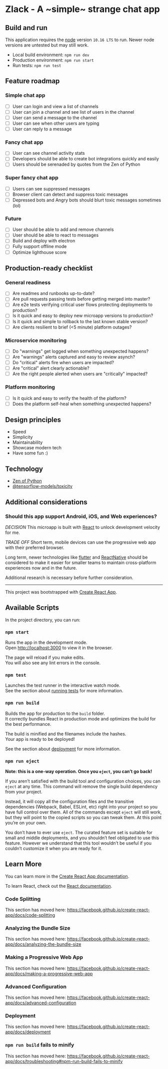 # Zlack - A ~simple~ strange chat app

## Build and run

This application requires the [node](https://nodejs.org/en/) version `10.16 LTS` to run. Newer node versions are untested but may still work.

- Local build environment: `npm run dev`
- Production environment: `npm run start`
- Run tests: `npm run test`

## Feature roadmap

### Simple chat app

- [ ] User can login and view a list of channels
- [ ] User can join a channel and see list of users in the channel
- [ ] User can send a message to the channel
- [ ] User can see when other users are typing
- [ ] User can reply to a message

### Fancy chat app

- [ ] User can see channel activity stats
- [ ] Developers should be able to create bot integrations quickly and easily
- [ ] Users should be serenaded by quotes from the Zen of Python

### Super fancy chat app

- [ ] Users can see suppressed messages
- [ ] Browser client can detect and suppress toxic messages
- [ ] Depressed bots and Angry bots should blurt toxic messages sometimes (lol)

### Future

- [ ] User should be able to add and remove channels
- [ ] User should be able to react to messages
- [ ] Build and deploy with electron
- [ ] Fully support offline mode
- [ ] Optimize lighthouse score

## Production-ready checklist

### General readiness

- [ ] Are readmes and runbooks up-to-date?
- [ ] Are pull requests passing tests before getting merged into master?
- [ ] Are e2e tests verifying critical user flows protecting deployments to production?
- [ ] Is it quick and easy to deploy new microapp versions to production?
- [ ] Is it quick and simple to rollback to the last known stable version?
- [ ] Are clients resilient to brief (<5 minute) platform outages?

### Microservice monitoring

- [ ] Do "warnings" get logged when something unexpected happens?
- [ ] Are "warnings" alerts captured and easy to review asynch?
- [ ] Do "critical" alerts fire when users are impacted?
- [ ] Are "critical" alert clearly actionable?
- [ ] Are the right people alerted when users are "critically" impacted?

### Platform monitoring

- [ ] Is it quick and easy to verify the health of the platform?
- [ ] Does the platform self-heal when something unexpected happens?

## Design principles

- Speed
- Simplicity
- Maintainability
- Showcase modern tech
- Have some fun :)

## Technology

- [Zen of Python](https://www.python.org/dev/peps/pep-0020/#id3)
- [@tensorflow-models/toxicity](https://github.com/tensorflow/tfjs-models/tree/master/toxicity)

## Additional considerations

### Should this app support Android, iOS, and Web experiences?

*DECISION* This microapp is built with [React](https://reactjs.org/) to unlock development velocity for me.

*TRADE OFF* Short term, mobile devices can use the progressive web app with their preferred browser.

Long term, newer technologies like [flutter](https://flutter.dev/) and [ReactNative](https://facebook.github.io/react-native/) should be considered to make it easier for smaller teams to maintain cross-platform experiences now and in the future.

Additional research is necessary before further consideration.

---

This project was bootstrapped with [Create React App](https://github.com/facebook/create-react-app).

## Available Scripts

In the project directory, you can run:

### `npm start`

Runs the app in the development mode.<br>
Open [http://localhost:3000](http://localhost:3000) to view it in the browser.

The page will reload if you make edits.<br>
You will also see any lint errors in the console.

### `npm test`

Launches the test runner in the interactive watch mode.<br>
See the section about [running tests](https://facebook.github.io/create-react-app/docs/running-tests) for more information.

### `npm run build`

Builds the app for production to the `build` folder.<br>
It correctly bundles React in production mode and optimizes the build for the best performance.

The build is minified and the filenames include the hashes.<br>
Your app is ready to be deployed!

See the section about [deployment](https://facebook.github.io/create-react-app/docs/deployment) for more information.

### `npm run eject`

**Note: this is a one-way operation. Once you `eject`, you can’t go back!**

If you aren’t satisfied with the build tool and configuration choices, you can `eject` at any time. This command will remove the single build dependency from your project.

Instead, it will copy all the configuration files and the transitive dependencies (Webpack, Babel, ESLint, etc) right into your project so you have full control over them. All of the commands except `eject` will still work, but they will point to the copied scripts so you can tweak them. At this point you’re on your own.

You don’t have to ever use `eject`. The curated feature set is suitable for small and middle deployments, and you shouldn’t feel obligated to use this feature. However we understand that this tool wouldn’t be useful if you couldn’t customize it when you are ready for it.

## Learn More

You can learn more in the [Create React App documentation](https://facebook.github.io/create-react-app/docs/getting-started).

To learn React, check out the [React documentation](https://reactjs.org/).

### Code Splitting

This section has moved here: https://facebook.github.io/create-react-app/docs/code-splitting

### Analyzing the Bundle Size

This section has moved here: https://facebook.github.io/create-react-app/docs/analyzing-the-bundle-size

### Making a Progressive Web App

This section has moved here: https://facebook.github.io/create-react-app/docs/making-a-progressive-web-app

### Advanced Configuration

This section has moved here: https://facebook.github.io/create-react-app/docs/advanced-configuration

### Deployment

This section has moved here: https://facebook.github.io/create-react-app/docs/deployment

### `npm run build` fails to minify

This section has moved here: https://facebook.github.io/create-react-app/docs/troubleshooting#npm-run-build-fails-to-minify
